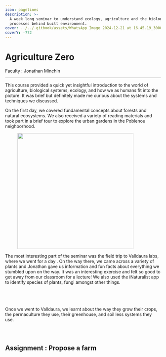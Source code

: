 ```yaml
---
icon: pagelines
description: >-
  A week long seminar to understand ecology, agriculture and the biological
  processes behind built environment.
cover: ../../.gitbook/assets/WhatsApp Image 2024-12-21 at 16.45.19_3000d0b0.jpg
coverY: -772
---
```


# Agriculture Zero

Faculty : Jonathan Minchin&#x20;

***



This course provided a quick yet insightful introduction to the world of agriculture, biological systems, ecology, and how we as humans fit into the picture. It was brief but definitely made me curious about the systems and techniques we discussed.&#x20;

On the first day, we covered fundamental concepts about forests and natural ecosystems. We also received a variety of reading materials and took part in a brief tour to explore the urban gardens in the Poblenou neighborhood.

<figure><img src="../../.gitbook/assets/WhatsApp Image 2024-12-21 at 15.45.49_6e77a578.jpg" alt="" width="375"><figcaption></figcaption></figure>



The most interesting part of the seminar was the field trip to Valldaura labs, where we went for a day . On the way there, we came across a variety of plants and Jonathan gave us information and fun facts about everything we stumbled upon on the way. It was an interesting exercise and felt so good to get away from our classroom for a lecture! We also used the iNaturalist app to identify species of plants, fungi amongst other things.&#x20;



<div><figure><img src="../../.gitbook/assets/WhatsApp Image 2024-12-21 at 15.45.49_9e11cced.jpg" alt=""><figcaption></figcaption></figure> <figure><img src="../../.gitbook/assets/WhatsApp Image 2024-12-21 at 15.45.49_31b843a2.jpg" alt=""><figcaption></figcaption></figure> <figure><img src="../../.gitbook/assets/WhatsApp Image 2024-12-21 at 15.45.49_b8b9eb87.jpg" alt=""><figcaption></figcaption></figure></div>

<figure><img src="../../.gitbook/assets/WhatsApp Image 2024-12-21 at 15.45.49_c6728dd6.jpg" alt=""><figcaption></figcaption></figure>

Once we went to Valldaura, we learnt about the way they grow their crops, the permaculture they use, their greenhouse, and soil less systems they use.&#x20;



<div><figure><img src="../../.gitbook/assets/WhatsApp Image 2024-12-21 at 15.45.49_911598d2 (1).jpg" alt=""><figcaption></figcaption></figure> <figure><img src="../../.gitbook/assets/WhatsApp Image 2024-12-21 at 15.45.49_ecf1d929.jpg" alt=""><figcaption></figcaption></figure></div>

<figure><img src="../../.gitbook/assets/WhatsApp Image 2024-12-21 at 15.45.49_65d3e982.jpg" alt=""><figcaption></figcaption></figure>







## Assignment : Propose a farm





<figure><img src="../../.gitbook/assets/Screenshot 2024-12-20 181642.jpg" alt=""><figcaption></figcaption></figure>















